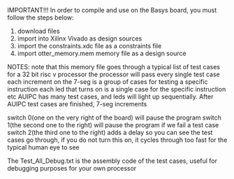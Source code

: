IMPORTANT!!!
In order to compile and use on the Basys board, you must follow the steps below:
1. download files
2. import into Xilinx Vivado as design sources
3. import the constraints.xdc file as a constraints file
4. import otter_memory.mem memory file as a design source

NOTES:
   note that this memory file goes through a typical list of test cases for a 32 bit risc v processor
   the processor will pass every single test case
   each increment on the 7-seg is a group of cases for testing a specific instruction
   each led that turns on is a single case for the specific instruction 
   etc AUIPC has many test cases, and leds will light up sequentially. After AUIPC test cases are finished, 7-seg increments
   
   switch 0(one on the very right of the board) will pause the program
   switch 1(the second one to the right) will pause the program if we fail a test case
   switch 2(the third one to the right) adds a delay so you can see the test cases go through, if you do not turn this on, it cycles through too fast for the typical human eye to see

   The Test_All_Debug.txt is the assembly code of the test cases, useful for debugging purposes for your own processor
   
   
   

